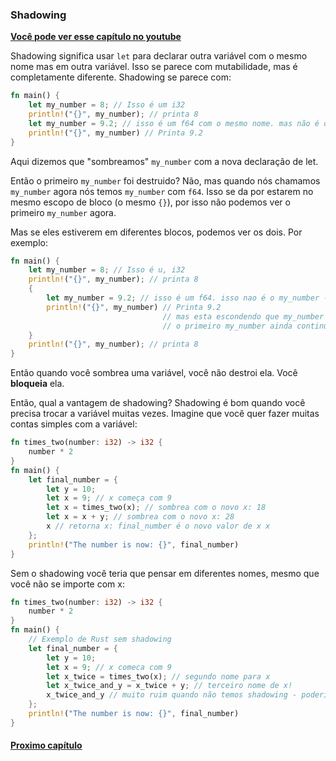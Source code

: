 ### Shadowing

**[Você pode ver esse capítulo no youtube](https://youtu.be/InULHyRGw7g)**

Shadowing significa usar `let` para declarar outra variável com o mesmo nome mas em outra variável. Isso se parece com mutabilidade, mas é completamente diferente. Shadowing se parece com:

```rust
fn main() {
    let my_number = 8; // Isso é um i32
    println!("{}", my_number); // printa 8
    let my_number = 9.2; // isso é um f64 com o mesmo nome. mas não é o primeiro my_number - ele é completamente diferente!
    println!("{}", my_number) // Printa 9.2
}
```

Aqui dizemos que "sombreamos" `my_number` com a nova declaração de let.

Então o primeiro `my_number` foi destruido? Não, mas quando nós chamamos `my_number` agora nós temos `my_number` com `f64`. Isso se da por estarem no mesmo escopo de bloco (o mesmo `{}`), por isso não podemos ver o primeiro `my_number` agora.

Mas se eles estiverem em diferentes blocos, podemos ver os dois. Por exemplo:

```rust
fn main() {
    let my_number = 8; // Isso é u, i32
    println!("{}", my_number); // printa 8
    {
        let my_number = 9.2; // isso é um f64. isso nao é o my_number - ele é completamente diferente!
        println!("{}", my_number) // Printa 9.2
                                  // mas esta escondendo que my_number vive somente aqui.
                                  // o primeiro my_number ainda continua vivo!
    }
    println!("{}", my_number); // printa 8
}
```

Então quando você sombrea uma variável, você não destroi ela. Você **bloqueia** ela.

Então, qual a vantagem de shadowing? Shadowing é bom quando você precisa trocar a variável muitas vezes. Imagine que você quer fazer muitas contas simples com a variável:

```rust
fn times_two(number: i32) -> i32 {
    number * 2
}
fn main() {
    let final_number = {
        let y = 10;
        let x = 9; // x começa com 9
        let x = times_two(x); // sombrea com o novo x: 18
        let x = x + y; // sombrea com o novo x: 28
        x // retorna x: final_number é o novo valor de x x
    };
    println!("The number is now: {}", final_number)
}
```

Sem o shadowing você teria que pensar em diferentes nomes, mesmo que você não se importe com x:

```rust
fn times_two(number: i32) -> i32 {
    number * 2
}
fn main() {
    // Exemplo de Rust sem shadowing
    let final_number = {
        let y = 10;
        let x = 9; // x comeca com 9
        let x_twice = times_two(x); // segundo nome para x
        let x_twice_and_y = x_twice + y; // terceiro nome de x!
        x_twice_and_y // muito ruim quando não temos shadowing - poderiamos apenas ter usado x
    };
    println!("The number is now: {}", final_number)
}
```

#### [Proximo capítulo](https://github.com/justjapann/easy_rust_ptbr/blob/main/part1/memory/memory.md)
